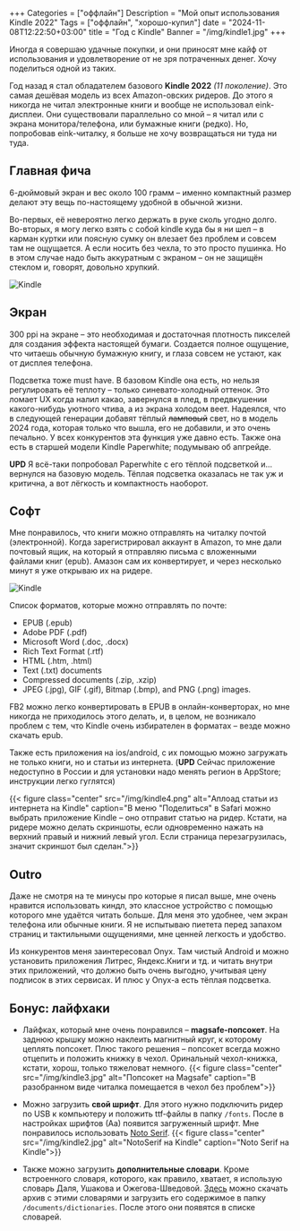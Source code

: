 +++
Categories = ["оффлайн"]
Description = "Мой опыт использования Kindle 2022"
Tags = ["оффлайн", "хорошо-купил"]
date = "2024-11-08T12:22:50+03:00"
title = "Год с Kindle"
Banner = "/img/kindle1.jpg"
+++

Иногда я совершаю удачные покупки, и они приносят мне кайф от использования и удовлетворение от не зря потраченных денег. Хочу поделиться одной из таких.

<!--more-->

Год назад я стал обладателем базового **Kindle 2022** *(11 поколение)*. Это самая дешёвая модель из всех Amazon-овских ридеров. До этого я никогда не читал электронные книги и вообще не использовал eink-дисплеи. Они существовали параллельно со мной – я читал или с экрана монитора/телефона, или бумажные книги (редко). Но, попробовав eink-читалку, я больше не хочу возвращаться ни туда ни туда.

## Главная фича

6-дюймовый экран и вес около 100 грамм – именно компактный размер делают эту вещь по-настоящему удобной в обычной жизни.

Во-первых, её невероятно легко держать в руке сколь угодно долго. Во-вторых, я могу легко взять с собой kindle куда бы я ни шел – в карман куртки или поясную сумку он влезает без проблем и совсем там не ощущается. А если носить без чехла, то это просто пушинка. Но в этом случае надо быть аккуратным с экраном – он не защищён стеклом и, говорят, довольно хрупкий.

![Kindle](/img/kindle6.jpg)

## Экран

300 ppi на экране – это необходимая и достаточная плотность пикселей для создания эффекта настоящей бумаги. Создается полное ощущение, что читаешь обычную бумажную книгу, и глаза совсем не устают, как от дисплея телефона.

Подсветка тоже must have. В базовом Kindle она есть, но нельзя регулировать её теплоту – только синевато-холодный оттенок. Это ломает UX когда налил какао, завернулся в плед, в предвкушении какого-нибудь уютного чтива, а из экрана холодом веет. Надеялся, что в следующей генерации добавят тёплый ~~ламповый~~ свет, но в модель 2024 года, которая только что вышла, его не добавили, и это очень печально. У всех конкурентов эта функция уже давно есть. Также она есть в  старшей модели Kindle Paperwhite; подумываю об апгрейде.

**UPD** Я всё-таки попробовал Paperwhite с его тёплой подсветкой и... вернулся на базовую модель. Тёплая подсветка оказалась не так уж и критична, а вот лёгкость и компактность наоборот.

## Софт

Мне понравилось, что книги можно отправлять на читалку почтой (электронной). Когда зарегистрировал аккаунт в Amazon, то мне дали почтовый ящик, на который я отправляю письма с вложенными файлами книг (epub). Амазон сам их конвертирует, и через несколько минут я уже открываю их на ридере.

![Kindle](/img/kindle5.jpg)

Список форматов, которые можно отправлять по почте:
* EPUB (.epub)
* Adobe PDF (.pdf)
* Microsoft Word (.doc, .docx)
* Rich Text Format (.rtf)
* HTML (.htm, .html)
* Text (.txt) documents
* Compressed documents (.zip, .xzip)
* JPEG (.jpg), GIF (.gif), Bitmap (.bmp), and PNG (.png) images.

FB2 можно легко конвертировать в EPUB в онлайн-конверторах, но мне никогда не приходилось этого делать, и, в целом, не возникало проблем с тем, что Kindle очень избирателен в форматах – везде можно скачать epub.

Также есть приложения на ios/android, с их помощью можно загружать не только книги, но и статьи из интернета. (**UPD** Сейчас приложение недоступно в России и для установки надо менять регион в AppStore; инструкции легко гуглятся)

{{< figure class="center" src="/img/kindle4.png" alt="Аплоад статьи из интернета на Kindle" caption="В меню \"Поделиться\" в Safari можно выбрать приложение Kindle – оно отправит статью на ридер. Кстати, на ридере можно делать скриншоты, если одновременно нажать на верхний правый и нижний левый угол. Если страница перезагрузилась, значит скриншот был сделан.">}}

## Outro

Даже не смотря на те минусы про которые я писал выше, мне очень нравится использовать киндл, это классное устройство с помощью которого мне удаётся читать больше. Для меня это удобнее, чем экран телефона или обычные книги. Я не испытываю пиетета перед запахом страниц и тактильными ощущениями, мне ценней легкость и удобство.

Из конкурентов меня заинтересовал Onyx. Там чистый Android и можно установить приложения Литрес, Яндекс.Книги и тд. и читать внутри этих приложений, что должно быть очень выгодно, учитывая цену подписок в этих сервисах. И плюс у Onyx-а есть тёплая подсветка.

## Бонус: лайфхаки

* Лайфках, который мне очень понравился – **magsafe-попсокет**. На заднюю крышку можно наклеить магнитный круг, к которому цеплять попсокет. Плюс такого решения – попсокет всегда можно отцепить и положить книжку в чехол. Оринальный чехол-книжка, кстати, хорош, только тяжеловат немного.
{{< figure class="center" src="/img/kindle3.jpg" alt="Попсокет на Magsafe" caption="В разобранном виде читалка помещается в чехол без проблем">}}

* Можно загрузить **свой шрифт**. Для этого нужно подключить ридер по USB к компьютеру и положить ttf-файлы в папку `/fonts`. После в настройках шрифтов (Аа) появится загруженный шрифт. Мне понравилось использовать [Noto Serif](https://fonts.google.com/noto/specimen/Noto+Serif). 
{{< figure class="center" src="/img/kindle2.jpg" alt="NotoSerif на Kindle" caption="Noto Serif на Kindle">}}

* Также можно загрузить **дополнительные словари**. Кроме встроенного словаря, которого, как правило, хватает, я использую словарь Даля, Ушакова и Ожегова-Шведовой. [Здесь](/files/dicts.zip) можно скачать архив с этими словарями и загрузить его содержимое в папку `/documents/dictionaries`. После этого они появятся в списке словарей.


